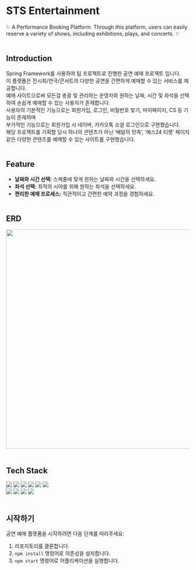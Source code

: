 # STS Entertainment
✨ A Performance Booking Platform. Through this platform, users can easily reserve a variety of shows, including exhibitions, plays, and concerts. ✨ <br><br> 


## Introduction

Spring Framework를 사용하여 팀 프로젝트로 진행한 공연 예매 프로젝트 입니다.<br> 
이 플랫폼은 전시회/연극/콘서트의 다양한 공연을 간편하게 예매할 수 있는 서비스를 제공합니다.<br>
예매 사이트으로써 모든걸 총괄 및 관리하는 운영자와 원하는 날짜, 시간 및 좌석을 선택하여 손쉽게 예매할 수 있는 사용자가 존재합니다.<br> 
사용자의 기본적인 기능으로는 회원가입, 로그인, 비밀번호 찾기, 마이페이지, CS 등 기능이 존재하며<br> 
부가적인 기능으로는 회원가입 시 네이버, 카카오톡 소셜 로그인으로 구현했습니다.<br>
해당 프로젝트를 기획할 당시 하나의 콘텐츠가 아닌 ‘배달의 민족’, ‘예스24 티켓’ 페이지 같은 다양한 콘텐츠를 예매할 수 있는 사이트를 구현했습니다.
<br> <br> 

## Feature

- **날짜와 시간 선택:** 스케줄에 맞게 원하는 날짜와 시간을 선택하세요.
- **좌석 선택:** 최적의 시야를 위해 원하는 좌석을 선택하세요.
- **편리한 예매 프로세스:** 직관적이고 간편한 예약 과정을 경험하세요.<br><br>


## ERD
<img src="https://www.notion.so/hyonigram/2nd-Project-EZSKI-58e62fb301a44dd9bd2891364a47566f?pvs=4#84c439867b374e699f9440eed5176b19" width="600px" height="600px"> <br><br>


## Tech Stack 

<img src="https://img.shields.io/badge/java-007396?style=for-the-badge&logo=java&logoColor=white">&nbsp;<img src="https://img.shields.io/badge/spring-6DB33F?style=for-the-badge&logo=spring&logoColor=white">&nbsp;<img src="https://img.shields.io/badge/javascript-F7DF1E?style=for-the-badge&logo=javascript&logoColor=black">&nbsp;<img src="https://img.shields.io/badge/html-E34F26?style=for-the-badge&logo=html5&logoColor=white">&nbsp;<img src="https://img.shields.io/badge/css-1572B6?style=for-the-badge&logo=css3&logoColor=white">&nbsp;<img src="https://img.shields.io/badge/bootstrap-7952B3?style=for-the-badge&logo=bootstrap&logoColor=white"><br>
<img src="https://img.shields.io/badge/oracle-F80000?style=for-the-badge&logo=oracle&logoColor=white">&nbsp;<img src="https://img.shields.io/badge/apache tomcat-F8DC75?style=for-the-badge&logo=apachetomcat&logoColor=white">&nbsp;<img src="https://img.shields.io/badge/jquery-0769AD?style=for-the-badge&logo=jquery&logoColor=white">&nbsp;<img src="https://img.shields.io/badge/github-181717?style=for-the-badge&logo=github&logoColor=white">
<br><br>  

  
## 시작하기

공연 예매 플랫폼을 시작하려면 다음 단계를 따라주세요:

1. 리포지토리를 클론합니다.
2. `npm install` 명령어로 의존성을 설치합니다.
3. `npm start` 명령어로 어플리케이션을 실행합니다.
